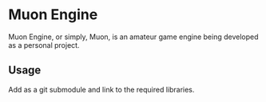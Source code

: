 # Muon Engine
Muon Engine, or simply, Muon, is an amateur game engine being developed as a
personal project.

## Usage
Add as a git submodule and link to the required libraries.
